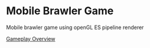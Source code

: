 Mobile Brawler Game
==============
Mobile brawler game using openGL ES pipeline renderer

[Gameplay Overview](https://youtu.be/3w5se1ISf2g)
